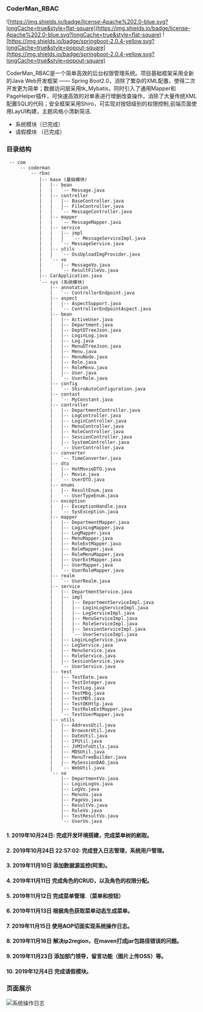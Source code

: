 ###  CoderMan_RBAC

![https://img.shields.io/badge/license-Apache%202.0-blue.svg?longCache=true&style=flat-square](https://img.shields.io/badge/license-Apache%202.0-blue.svg?longCache=true&style=flat-square)
![https://img.shields.io/badge/springboot-2.0.4-yellow.svg?longCache=true&style=popout-square](https://img.shields.io/badge/springboot-2.0.4-yellow.svg?longCache=true&style=popout-square)

CoderMan_RBAC是一个简单高效的后台权限管理系统。项目基础框架采用全新的Java Web开发框架 —— Spring Boot2.0，消除了繁杂的XML配置，使得二次开发更为简单；数据访问层采用tk_Mybatis，同时引入了通用Mapper和PageHelper插件，可快速高效的对单表进行增删改查操作，消除了大量传统XML配置SQL的代码；安全框架采用Shiro，可实现对按钮级别的权限控制,前端页面使用LayUI构建，主题风格小清新简洁.

 - 系统模块（已完成）
 - 请假模块 （已完成）
### 目录结构
```
 -- com
     -- coderman
         -- rbac
            |-- base (基础模块)
            |   |-- bean   
            |   |   `-- Message.java
            |   |-- controller
            |   |   |-- BaseController.java
            |   |   |-- FileController.java
            |   |   `-- MessageController.java
            |   |-- mapper
            |   |   `-- MessageMapper.java
            |   |-- service
            |   |   |-- impl
            |   |   |   `-- MessageServiceImpl.java
            |   |   `-- MessageService.java
            |   |-- utils
            |   |   `-- OssUploadImgProvider.java
            |   `-- vo
            |       |-- MessageVo.java
            |       `-- ResultFileVo.java
            |-- CarApplication.java
            `-- sys (系统模块)
                |-- annotation
                |   `-- ControllerEndpoint.java
                |-- aspect
                |   |-- AspectSupport.java
                |   `-- ControllerEndpointAspect.java
                |-- bean
                |   |-- ActiveUser.java
                |   |-- Department.java
                |   |-- DeptDTreeJson.java
                |   |-- LoginLog.java
                |   |-- Log.java
                |   |-- MenuDTreeJson.java
                |   |-- Menu.java
                |   |-- MenuNode.java
                |   |-- Role.java
                |   |-- RoleMenu.java
                |   |-- User.java
                |   `-- UserRole.java
                |-- config
                |   `-- ShiroAutoConfiguration.java
                |-- contast
                |   `-- MyConstant.java
                |-- controller
                |   |-- DepartmentController.java
                |   |-- LogController.java
                |   |-- LoginController.java
                |   |-- MenuController.java
                |   |-- RoleController.java
                |   |-- SessionController.java
                |   |-- SystemController.java
                |   `-- UserController.java
                |-- converter
                |   `-- TimeConverter.java
                |-- dto
                |   |-- HotMovieDTO.java
                |   |-- Movie.java
                |   `-- UserDTO.java
                |-- enums
                |   |-- ResultEnum.java
                |   `-- UserTypeEnum.java
                |-- exception
                |   |-- ExceptionHandle.java
                |   `-- SysException.java
                |-- mapper
                |   |-- DepartmentMapper.java
                |   |-- LoginLogMapper.java
                |   |-- LogMapper.java
                |   |-- MenuMapper.java
                |   |-- RoleExtMapper.java
                |   |-- RoleMapper.java
                |   |-- RoleMenuMapper.java
                |   |-- UserExtMapper.java
                |   |-- UserMapper.java
                |   `-- UserRoleMapper.java
                |-- realm
                |   `-- UserRealm.java
                |-- service
                |   |-- DepartmentService.java
                |   |-- impl
                |   |   |-- DepartmentServiceImpl.java
                |   |   |-- LoginLogServiceImpl.java
                |   |   |-- LogServiceImpl.java
                |   |   |-- MenuServiceImpl.java
                |   |   |-- RoleServiceImpl.java
                |   |   |-- SessionServiceImpl.java
                |   |   `-- UserServiceImpl.java
                |   |-- LoginLogService.java
                |   |-- LogService.java
                |   |-- MenuService.java
                |   |-- RoleService.java
                |   |-- SessionService.java
                |   `-- UserService.java
                |-- test
                |   |-- TestDate.java
                |   |-- TestInteger.java
                |   |-- TestLog.java
                |   |-- TestMbg.java
                |   |-- TestMD5.java
                |   |-- TestOKHttp.java
                |   |-- TestRoleExtMapper.java
                |   `-- TestUserMapper.java
                |-- utils
                |   |-- AddressUtil.java
                |   |-- BrowserUtil.java
                |   |-- DateUtil.java
                |   |-- IPUtil.java
                |   |-- JVMInfoUtils.java
                |   |-- MD5Util.java
                |   |-- MenuTreeBuilder.java
                |   |-- MySessionDAO.java
                |   `-- WebUtil.java
                `-- vo
                    |-- DepartmentVo.java
                    |-- LoginLogVo.java
                    |-- LogVo.java
                    |-- MenuVo.java
                    |-- PageVo.java
                    |-- ResultVo.java
                    |-- RoleVo.java
                    |-- TestResultVo.java
                    `-- UserVo.java
```


#### 1. 2019年10月24日: 完成开发环境搭建，完成菜单树的刷取。
#### 2. 2019年10月24日 22:57:02: 完成登入日志管理，系统用户管理。
####  3. 2019年11月10日 添加数据源监控(阿里)。
####  4. 2019年11月11日 完成角色的CRUD，以及角色的权限分配。
####  5. 2019年11月12日 完成菜单管理.（菜单和按钮）
####  6. 2019年11月13日 根据角色获取菜单动态生成菜单。
####  7. 2019年11月15日 使用AOP切面实现系统操作日志。
####  8. 2019年11月16日 解决ip2region，在maven打成jar包路径错误的问题。
####  9. 2019年11月23日 添加部门领导，留言功能（图片上传OSS）等。
####  10. 2019年12月4日 完成请假模块。


### 页面展示


![系统操作日志](/src/main/resources/static/resources/images/systemlog.PNG)

